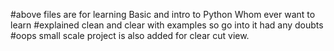 #above files are for learning Basic and intro to Python Whom ever want to learn
#explained clean and clear with examples so go into it had any doubts
#oops small scale project is also added for clear cut view.

